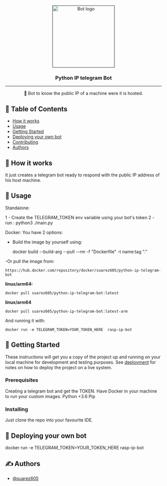 <p align="center">
  <a href="" rel="noopener">
 <img width=200px height=200px src="https://i.imgur.com/FxL5qM0.jpg" alt="Bot logo"></a>
</p>

<h3 align="center">Python IP telegram Bot</h3>

<div align="center">

</div>

---

<p align="center"> 🤖 Bot to know the public IP of a machine were it is hosted.
    <br> 
</p>

## 📝 Table of Contents

- [How it works](#working)
- [Usage](#usage)
- [Getting Started](#getting_started)
- [Deploying your own bot](#deployment)
- [Contributing](../CONTRIBUTING.md)
- [Authors](#authors)


## 💭 How it works <a name = "working"></a>

It just creates a telegram bot ready to respond with the public IP address of his host machine.

## 🎈 Usage <a name = "usage"></a>

Standalone:

  1 - Create the TELEGRAM_TOKEN env variable using your bot's token
  2 - run : python3 ./main.py

Docker:
  You have 2 options:
  
  - Build the image by yourself using:
    
    docker build --build-arg --pull --rm -f "Dockerfile" -t name:tag "."

  -Or pull the image from:

    https://hub.docker.com/repository/docker/suarez605/python-ip-telegram-bot

  <b>linux/arm64:</b>

    docker pull suarez605/python-ip-telegram-bot:latest

  <b>linux/arm64</b>
  
    docker pull suarez605/python-ip-telegram-bot:latest-arm

  And running it with:
  
    docker run -e TELEGRAM_TOKEN=YOUR_TOKEN_HERE  rasp-ip-bot


## 🏁 Getting Started <a name = "getting_started"></a>

These instructions will get you a copy of the project up and running on your local machine for development and testing purposes. See [deployment](#deployment) for notes on how to deploy the project on a live system.

### Prerequisites

  Creating a telegram bot and get the TOKEN.
  Have Docker in your machine to run your custom images.
  Python +3.6
  Pip

### Installing

Just clone the repo into your favourite IDE.

## 🚀 Deploying your own bot <a name = "deployment"></a>

docker run -e TELEGRAM_TOKEN=YOUR_TOKEN_HERE  rasp-ip-bot

## ✍️ Authors <a name = "authors"></a>

- [@suarez605](https://github.com/suarez605)
